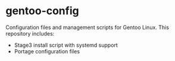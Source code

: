 # gentoo-config

Configuration files and management scripts for Gentoo Linux. This repository includes:
- Stage3 install script with systemd support
- Portage configuration files

